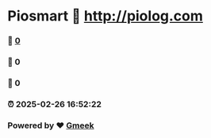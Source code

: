 # Piosmart :link: http://piolog.com 
### :page_facing_up: [0](http://piolog.com/tag.html) 
### :speech_balloon: 0 
### :hibiscus: 0 
### :alarm_clock: 2025-02-26 16:52:22 
### Powered by :heart: [Gmeek](https://github.com/Meekdai/Gmeek)
